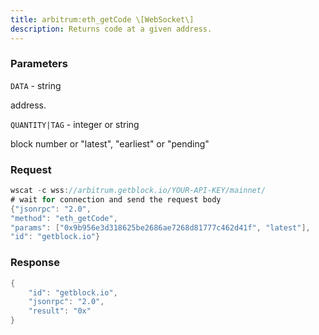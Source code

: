 ```yaml
---
title: arbitrum:eth_getCode \[WebSocket\]
description: Returns code at a given address.
---
```


### Parameters


`DATA` - string

address.

`QUANTITY|TAG` - integer or string

block number or "latest", "earliest" or "pending"

### Request

``` java
wscat -c wss://arbitrum.getblock.io/YOUR-API-KEY/mainnet/ 
# wait for connection and send the request body 
{"jsonrpc": "2.0",
"method": "eth_getCode",
"params": ["0x9b956e3d318625be2686ae7268d81777c462d41f", "latest"],
"id": "getblock.io"}
```

###  Response

``` java
{
    "id": "getblock.io",
    "jsonrpc": "2.0",
    "result": "0x"
}
```

